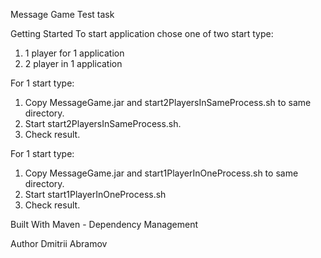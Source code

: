 Message Game
Test task

Getting Started
To start application chose one of two start type:
1. 1 player for 1 application
2. 2 player in 1 application

For 1 start type:
1. Copy MessageGame.jar and start2PlayersInSameProcess.sh to same directory.
2. Start start2PlayersInSameProcess.sh.
3. Check result.

For 1 start type:
1. Copy MessageGame.jar and start1PlayerInOneProcess.sh to same directory.
2. Start start1PlayerInOneProcess.sh
3. Check result.

Built With
Maven - Dependency Management

Author
Dmitrii Abramov
